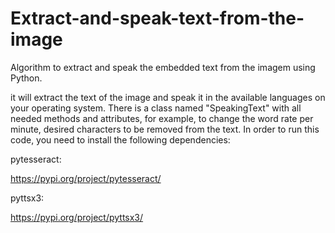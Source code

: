 # Extract-and-speak-text-from-the-image
Algorithm to extract and speak the embedded text from the imagem using Python.

it will extract the text of the image and speak it in the available languages on your operating system. There is a class named "SpeakingText" with all needed methods 
and attributes, for example, to change the word rate per minute, desired characters to be removed from the text. In order to run this code, you need to install the following
dependencies:  

pytesseract:

https://pypi.org/project/pytesseract/

pyttsx3:

https://pypi.org/project/pyttsx3/
